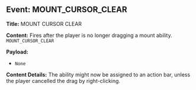 ## Event: MOUNT_CURSOR_CLEAR

**Title:** MOUNT CURSOR CLEAR

**Content:**
Fires after the player is no longer dragging a mount ability.
`MOUNT_CURSOR_CLEAR`

**Payload:**
- `None`

**Content Details:**
The ability might now be assigned to an action bar, unless the player cancelled the drag by right-clicking.